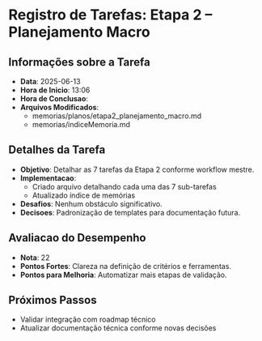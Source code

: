 # Registro de Tarefas: Etapa 2 – Planejamento Macro

## Informações sobre a Tarefa
- **Data**: 2025-06-13
- **Hora de Inicio**: 13:06
- **Hora de Conclusao**: 
- **Arquivos Modificados**:
  - memorias/planos/etapa2_planejamento_macro.md
  - memorias/indiceMemoria.md

## Detalhes da Tarefa
- **Objetivo**: Detalhar as 7 tarefas da Etapa 2 conforme workflow mestre.
- **Implementacao**:
  - Criado arquivo detalhando cada uma das 7 sub-tarefas
  - Atualizado índice de memórias
- **Desafios**: Nenhum obstáculo significativo.
- **Decisoes**: Padronização de templates para documentação futura.

## Avaliacao do Desempenho
- **Nota**: 22
- **Pontos Fortes**: Clareza na definição de critérios e ferramentas.
- **Pontos para Melhoria**: Automatizar mais etapas de validação.

## Próximos Passos
- Validar integração com roadmap técnico
- Atualizar documentação técnica conforme novas decisões
